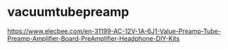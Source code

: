 # vacuumtubepreamp

https://www.elecbee.com/en-31199-AC-12V-1A-6J1-Value-Preamp-Tube-Preamp-Amplifier-Board-PreAmplifier-Headphone-DIY-Kits

